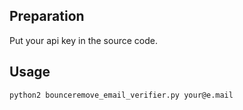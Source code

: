 ## Preparation

Put your api key in the source code.

## Usage

`python2 bounceremove_email_verifier.py your@e.mail`
